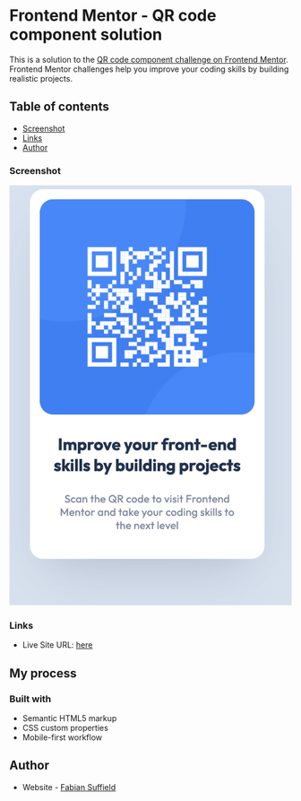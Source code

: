 # Frontend Mentor - QR code component solution

This is a solution to the [QR code component challenge on Frontend Mentor](https://www.frontendmentor.io/challenges/qr-code-component-iux_sIO_H). Frontend Mentor challenges help you improve your coding skills by building realistic projects.

## Table of contents

- [Screenshot](#screenshot)
- [Links](#links)
- [Author](#author)

### Screenshot

![](./screenshot.png)

### Links

- Live Site URL: [here](https://fsuffieldcode.github.io/qr-code/)

## My process

### Built with

- Semantic HTML5 markup
- CSS custom properties
- Mobile-first workflow

## Author

- Website - [Fabian Suffield](https://www.fabiansuffield.com)
